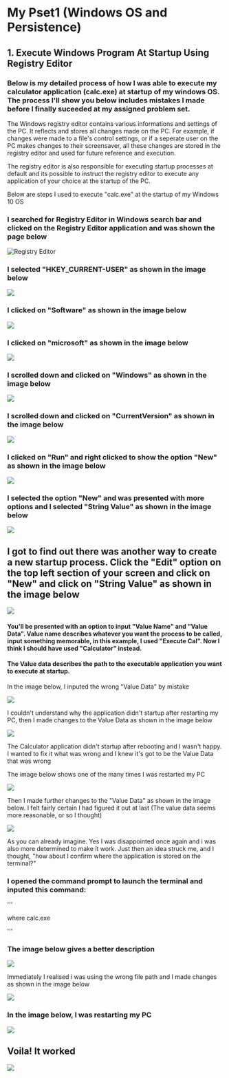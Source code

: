 # My Pset1 (Windows OS and Persistence)

## 1. Execute Windows Program At Startup Using Registry Editor

### Below is my detailed process of how I was able to execute my calculator application (calc.exe) at startup of my windows OS. The process I'll show you below includes mistakes I made before I finally suceeded at my assigned problem set.

The Windows registry editor contains various informations and settings of the PC. It reflects and stores all changes made on the PC. For example, if changes were made to a file's control settings, or if a seperate user on the PC makes changes to their screensaver, all these changes are stored in the registry editor and used for future reference and execution. 

The registry editor is also responsible for executing startup processes at default and its possible to instruct the registry editor to execute any application of your choice at the startup of the PC.

Below are steps I used to execute "calc.exe" at the startup of my Windows 10 OS

### I searched for Registry Editor in Windows search bar and clicked on the Registry Editor application and was shown the page below 

![Registry Editor](https://github.com/xst0rmy/ProblemSet-1/blob/main/1.png)


### I selected "HKEY_CURRENT-USER" as shown in the image below

![](https://github.com/xst0rmy/ProblemSet-1/blob/main/2.png)

### I clicked on "Software" as shown in the image below

![](https://github.com/xst0rmy/ProblemSet-1/blob/main/3.png)

### I clicked on "microsoft" as shown in the image below

![](https://github.com/xst0rmy/ProblemSet-1/blob/main/4.png)

### I scrolled down and clicked on "Windows" as shown in the image below

![](https://github.com/xst0rmy/ProblemSet-1/blob/main/5.png)

### I scrolled down and clicked on "CurrentVersion" as shown in the image below

![](https://github.com/xst0rmy/ProblemSet-1/blob/main/6.png)

### I clicked on "Run" and right clicked to show the option "New" as shown in the image below

![](https://github.com/xst0rmy/ProblemSet-1/blob/main/7.png)

### I selected the option "New" and was presented with more options and I selected "String Value" as shown in the image below

![](https://github.com/xst0rmy/ProblemSet-1/blob/main/8.png)

## I got to find out there was another way to create a new startup process. Click the "Edit" option on the top left section of your screen and click on "New" and click on "String Value" as shown in the image below

![](https://github.com/xst0rmy/ProblemSet-1/blob/main/7b.png)

#### You'll be presented with an option to input "Value Name" and "Value Data". Value name describes whatever you want the process to be called, input something memorable, in this example, I used "Execute Cal". Now I think I should have used "Calculator" instead.

#### The Value data describes the path to the executable application you want to execute at startup.

In the image below, I inputed the wrong "Value Data" by mistake

![](https://github.com/xst0rmy/ProblemSet-1/blob/main/7bc.png)


I couldn't understand why the application didn't startup after restarting my PC, then I made changes to the Value Data as shown in the image below 

![](https://github.com/xst0rmy/ProblemSet-1/blob/main/7bc.png)

The Calculator application didn't startup after rebooting and I wasn't happy. I wanted to fix it what was wrong and I knew it's got to be the Value Data that was wrong 

The image below shows one of the many times I was restarted my PC

![](https://github.com/xst0rmy/ProblemSet-1/blob/main/10.png)

Then I made further changes to the "Value Data" as shown in the image below. I felt fairly certain I had figured it out at last (The value data seems more reasonable, or so I thought)

![](https://github.com/xst0rmy/ProblemSet-1/blob/main/12.png)

As you can already imagine. Yes I was disappointed once again and i was also more determined to make it work. Just then an idea struck me, and I thought, "how about I confirm where the application is stored on the terminal?"

### I opened the command prompt to launch the terminal and inputed this command:

'''

where calc.exe

'''

### The image below gives a better description

![](https://github.com/xst0rmy/ProblemSet-1/blob/main/13.png)

Immediately I realised i was using the wrong file path and I made changes as shown in the image below

![](https://github.com/xst0rmy/ProblemSet-1/blob/main/14.png)

### In the image below, I was restarting my PC

![](https://github.com/xst0rmy/ProblemSet-1/blob/main/15.png)

## Voila! It worked 

![](https://github.com/xst0rmy/ProblemSet-1/blob/main/16.png)








